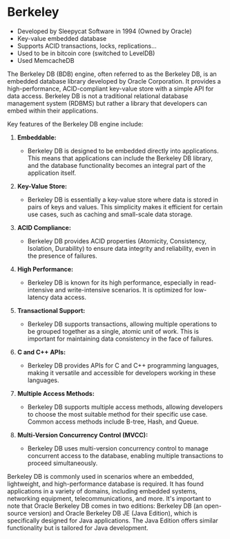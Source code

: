 # Berkeley
- Developed by Sleepycat Software in 1994 (Owned by Oracle)
- Key-value embedded database
- Supports ACID transactions, locks, replications...
- Used to be in bitcoin core (switched to LevelDB)
- Used MemcacheDB

The Berkeley DB (BDB) engine, often referred to as the Berkeley DB, is an embedded database library developed by Oracle Corporation. It provides a high-performance, ACID-compliant key-value store with a simple API for data access. Berkeley DB is not a traditional relational database management system (RDBMS) but rather a library that developers can embed within their applications.

Key features of the Berkeley DB engine include:

1. **Embeddable:**
    - Berkeley DB is designed to be embedded directly into applications. This means that applications can include the Berkeley DB library, and the database functionality becomes an integral part of the application itself.

2. **Key-Value Store:**
    - Berkeley DB is essentially a key-value store where data is stored in pairs of keys and values. This simplicity makes it efficient for certain use cases, such as caching and small-scale data storage.

3. **ACID Compliance:**
    - Berkeley DB provides ACID properties  (Atomicity, Consistency, Isolation, Durability) to ensure data integrity and reliability, even in the presence of failures.

4. **High Performance:**
    - Berkeley DB is known for its high performance, especially in read-intensive and write-intensive scenarios. It is optimized for low-latency data access.

5. **Transactional Support:**
    - Berkeley DB supports transactions, allowing multiple operations to be grouped together as a single, atomic unit of work. This is important for maintaining data consistency in the face of failures.

6. **C and C++ APIs:**
    - Berkeley DB provides APIs for C and C++ programming languages, making it versatile and accessible for developers working in these languages.

7. **Multiple Access Methods:**
    - Berkeley DB supports multiple access methods, allowing developers to choose the most suitable method for their specific use case. Common access methods include B-tree, Hash, and Queue.

8. **Multi-Version Concurrency Control (MVCC):**
    - Berkeley DB uses multi-version concurrency control to manage concurrent access to the database, enabling multiple transactions to proceed simultaneously.

Berkeley DB is commonly used in scenarios where an embedded, lightweight, and high-performance database is required. It has found applications in a variety of domains, including embedded systems, networking equipment, telecommunications, and more. It's important to note that Oracle Berkeley DB comes in two editions: Berkeley DB (an open-source version) and Oracle Berkeley DB JE (Java Edition), which is specifically designed for Java applications. The Java Edition offers similar functionality but is tailored for Java development.